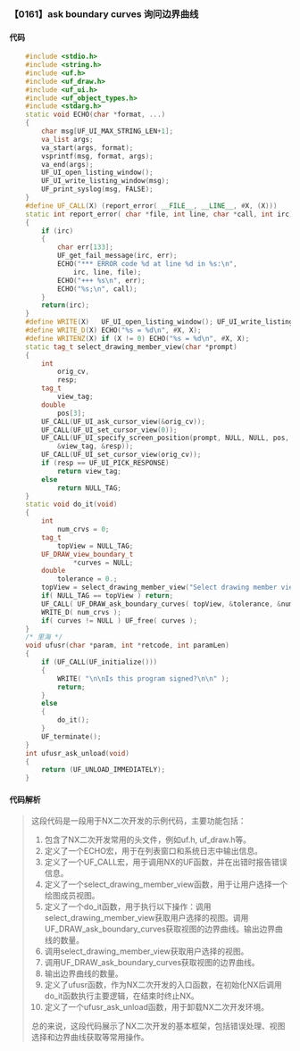 ### 【0161】ask boundary curves 询问边界曲线

#### 代码

```cpp
    #include <stdio.h>  
    #include <string.h>  
    #include <uf.h>  
    #include <uf_draw.h>  
    #include <uf_ui.h>  
    #include <uf_object_types.h>  
    #include <stdarg.h>  
    static void ECHO(char *format, ...)  
    {  
        char msg[UF_UI_MAX_STRING_LEN+1];  
        va_list args;  
        va_start(args, format);  
        vsprintf(msg, format, args);  
        va_end(args);  
        UF_UI_open_listing_window();  
        UF_UI_write_listing_window(msg);  
        UF_print_syslog(msg, FALSE);  
    }  
    #define UF_CALL(X) (report_error( __FILE__, __LINE__, #X, (X)))  
    static int report_error( char *file, int line, char *call, int irc)  
    {  
        if (irc)  
        {  
            char err[133];  
            UF_get_fail_message(irc, err);  
            ECHO("*** ERROR code %d at line %d in %s:\n",  
                irc, line, file);  
            ECHO("+++ %s\n", err);  
            ECHO("%s;\n", call);  
        }  
        return(irc);  
    }  
    #define WRITE(X)   UF_UI_open_listing_window(); UF_UI_write_listing_window(X)  
    #define WRITE_D(X) ECHO("%s = %d\n", #X, X);  
    #define WRITENZ(X) if (X != 0) ECHO("%s = %d\n", #X, X);  
    static tag_t select_drawing_member_view(char *prompt)  
    {  
        int  
            orig_cv,  
            resp;  
        tag_t  
            view_tag;  
        double  
            pos[3];  
        UF_CALL(UF_UI_ask_cursor_view(&orig_cv));  
        UF_CALL(UF_UI_set_cursor_view(0));  
        UF_CALL(UF_UI_specify_screen_position(prompt, NULL, NULL, pos,  
            &view_tag, &resp));  
        UF_CALL(UF_UI_set_cursor_view(orig_cv));  
        if (resp == UF_UI_PICK_RESPONSE)  
            return view_tag;  
        else  
            return NULL_TAG;  
    }  
    static void do_it(void)  
    {  
        int  
            num_crvs = 0;  
        tag_t  
            topView = NULL_TAG;  
        UF_DRAW_view_boundary_t    
                *curves = NULL;  
        double   
            tolerance = 0.;  
        topView = select_drawing_member_view("Select drawing member view");  
        if( NULL_TAG == topView ) return;  
        UF_CALL( UF_DRAW_ask_boundary_curves( topView, &tolerance, &num_crvs, &curves ));  
        WRITE_D( num_crvs );  
        if( curves != NULL ) UF_free( curves );  
    }  
    /* 里海 */  
    void ufusr(char *param, int *retcode, int paramLen)  
    {  
        if (UF_CALL(UF_initialize()))   
        {  
            WRITE( "\n\nIs this program signed?\n\n" );  
            return;  
        }  
        else  
        {  
            do_it();  
        }  
        UF_terminate();  
    }  
    int ufusr_ask_unload(void)  
    {  
        return (UF_UNLOAD_IMMEDIATELY);  
    }

```

#### 代码解析

> 这段代码是一段用于NX二次开发的示例代码，主要功能包括：
>
> 1. 包含了NX二次开发常用的头文件，例如uf.h, uf_draw.h等。
> 2. 定义了一个ECHO宏，用于在列表窗口和系统日志中输出信息。
> 3. 定义了一个UF_CALL宏，用于调用NX的UF函数，并在出错时报告错误信息。
> 4. 定义了一个select_drawing_member_view函数，用于让用户选择一个绘图成员视图。
> 5. 定义了一个do_it函数，用于执行以下操作：调用select_drawing_member_view获取用户选择的视图。调用UF_DRAW_ask_boundary_curves获取视图的边界曲线。输出边界曲线的数量。
> 6. 调用select_drawing_member_view获取用户选择的视图。
> 7. 调用UF_DRAW_ask_boundary_curves获取视图的边界曲线。
> 8. 输出边界曲线的数量。
> 9. 定义了ufusr函数，作为NX二次开发的入口函数，在初始化NX后调用do_it函数执行主要逻辑，在结束时终止NX。
> 10. 定义了一个ufusr_ask_unload函数，用于卸载NX二次开发环境。
>
> 总的来说，这段代码展示了NX二次开发的基本框架，包括错误处理、视图选择和边界曲线获取等常用操作。
>
